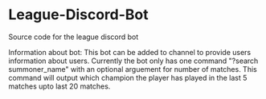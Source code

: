 # League-Discord-Bot
Source code for the league discord bot

Information about bot:
This bot can be added to channel to provide users information about users.
Currently the bot only has one command "?search summoner_name" with an optional arguement for number of matches.
This command will output which champion the player has played in the last 5 matches upto last 20 matches.
